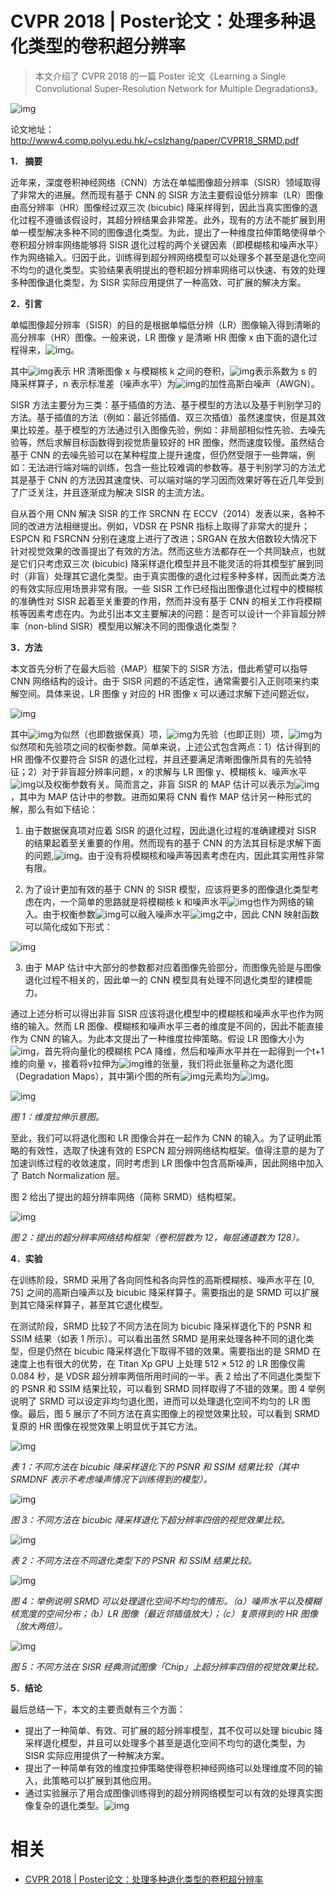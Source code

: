 
# CVPR 2018 | Poster论文：处理多种退化类型的卷积超分辨率


>
> 本文介绍了 CVPR 2018 的一篇 Poster 论文《Learning a Single Convolutional Super-Resolution Network for Multiple Degradations》。





![img](https://mmbiz.qpic.cn/mmbiz_png/KmXPKA19gWicMpaiaku5HZVfmoEL2hmBBfn62ia0MEIliavxXE4ZEFKViaxUXGBhB2l1ALw3icgcEPWicPWqZUAXvqvaQ/640?wx_fmt=png&tp=webp&wxfrom=5&wx_lazy=1&wx_co=1)



论文地址：http://www4.comp.polyu.edu.hk/~cslzhang/paper/CVPR18_SRMD.pdf



**1． 摘要**



近年来，深度卷积神经网络（CNN）方法在单幅图像超分辨率（SISR）领域取得了非常大的进展。然而现有基于 CNN 的 SISR 方法主要假设低分辨率（LR）图像由高分辨率（HR）图像经过双三次 (bicubic) 降采样得到，因此当真实图像的退化过程不遵循该假设时，其超分辨结果会非常差。此外，现有的方法不能扩展到用单一模型解决多种不同的图像退化类型。为此，提出了一种维度拉伸策略使得单个卷积超分辨率网络能够将 SISR 退化过程的两个关键因素（即模糊核和噪声水平）作为网络输入。归因于此，训练得到超分辨网络模型可以处理多个甚至是退化空间不均匀的退化类型。实验结果表明提出的卷积超分辨率网络可以快速、有效的处理多种图像退化类型，为 SISR 实际应用提供了一种高效、可扩展的解决方案。



**2．引言**



单幅图像超分辨率（SISR）的目的是根据单幅低分辨（LR）图像输入得到清晰的高分辨率（HR）图像。一般来说，LR 图像 y 是清晰 HR 图像 x 由下面的退化过程得来，![img](https://mmbiz.qpic.cn/mmbiz_png/KmXPKA19gWicMpaiaku5HZVfmoEL2hmBBficpkUjSPdmlPwWBibk2dRgYdryY0qCPvH52Zjialn9MJkTk6ODfjEOyibg/640?wx_fmt=png&tp=webp&wxfrom=5&wx_lazy=1&wx_co=1)。



其中![img](https://mmbiz.qpic.cn/mmbiz_png/KmXPKA19gWicMpaiaku5HZVfmoEL2hmBBfPLkUmEeKkt81OpyWDlGjIFqYdL4JhEl3WuQNdU7jYibWiakjrcs4xYKg/640?wx_fmt=png&tp=webp&wxfrom=5&wx_lazy=1&wx_co=1)表示 HR 清晰图像 x 与模糊核 k 之间的卷积，![img](https://mmbiz.qpic.cn/mmbiz_png/KmXPKA19gWicMpaiaku5HZVfmoEL2hmBBfycSsWE33D82KRFbpRhuKfib2r0ICTia2sqtEWibicnhSiahMZAAXtfjIbicQ/640?wx_fmt=png&tp=webp&wxfrom=5&wx_lazy=1&wx_co=1)表示系数为 s 的降采样算子，n 表示标准差（噪声水平）为![img](https://mmbiz.qpic.cn/mmbiz_png/KmXPKA19gWicMpaiaku5HZVfmoEL2hmBBfiaqfr591Eiaftyd8Y95bP50wwNZhe1oslpjMmJFuQZvLmZTpAxVDygWw/640?wx_fmt=png&tp=webp&wxfrom=5&wx_lazy=1&wx_co=1)的加性高斯白噪声（AWGN）。



SISR 方法主要分为三类：基于插值的方法、基于模型的方法以及基于判别学习的方法。基于插值的方法（例如：最近邻插值、双三次插值）虽然速度快，但是其效果比较差。基于模型的方法通过引入图像先验，例如：非局部相似性先验、去噪先验等，然后求解目标函数得到视觉质量较好的 HR 图像，然而速度较慢。虽然结合基于 CNN 的去噪先验可以在某种程度上提升速度，但仍然受限于一些弊端，例如：无法进行端对端的训练，包含一些比较难调的参数等。基于判别学习的方法尤其是基于 CNN 的方法因其速度快、可以端对端的学习因而效果好等在近几年受到了广泛关注，并且逐渐成为解决 SISR 的主流方法。



自从首个用 CNN 解决 SISR 的工作 SRCNN 在 ECCV（2014）发表以来，各种不同的改进方法相继提出。例如，VDSR 在 PSNR 指标上取得了非常大的提升；ESPCN 和 FSRCNN 分别在速度上进行了改进；SRGAN 在放大倍数较大情况下针对视觉效果的改善提出了有效的方法。然而这些方法都存在一个共同缺点，也就是它们只考虑双三次 (bicubic) 降采样退化模型并且不能灵活的将其模型扩展到同时（非盲）处理其它退化类型。由于真实图像的退化过程多种多样，因而此类方法的有效实际应用场景非常有限。一些 SISR 工作已经指出图像退化过程中的模糊核的准确性对 SISR 起着至关重要的作用，然而并没有基于 CNN 的相关工作将模糊核等因素考虑在内。为此引出本文主要解决的问题：是否可以设计一个非盲超分辨率（non-blind SISR）模型用以解决不同的图像退化类型？



**3．方法**



本文首先分析了在最大后验（MAP）框架下的 SISR 方法，借此希望可以指导 CNN 网络结构的设计。由于 SISR 问题的不适定性，通常需要引入正则项来约束解空间。具体来说，LR 图像 y 对应的 HR 图像 x 可以通过求解下述问题近似，





![img](https://mmbiz.qpic.cn/mmbiz_png/KmXPKA19gWicMpaiaku5HZVfmoEL2hmBBfcdmN4jvniaTOJrgrhacDwKULQmrUibf3Ic5T1BLEq8kyYgCRxnB7VpCg/640?wx_fmt=png&tp=webp&wxfrom=5&wx_lazy=1&wx_co=1)



其中![img](https://mmbiz.qpic.cn/mmbiz_png/KmXPKA19gWicMpaiaku5HZVfmoEL2hmBBfVE94kP5RiaUa2xebCMogFn5js9sGctgHwjOAIR2JWjsuVyUAbIYhcYA/640?wx_fmt=png&tp=webp&wxfrom=5&wx_lazy=1&wx_co=1)为似然（也即数据保真）项，![img](https://mmbiz.qpic.cn/mmbiz_png/KmXPKA19gWicMpaiaku5HZVfmoEL2hmBBfB7wxTBWbrXpmKG4r3rod3hIGILqZ7vQfnDuYU81A6kGCpz8Uia2LO1w/640?wx_fmt=png&tp=webp&wxfrom=5&wx_lazy=1&wx_co=1)为先验（也即正则）项，![img](https://mmbiz.qpic.cn/mmbiz_png/KmXPKA19gWicMpaiaku5HZVfmoEL2hmBBfRa4hBSNefzPtzXPlp3ETpcOldO5JBlX4DXibSzWG9Jy5ZvWMPVA2lNA/640?wx_fmt=png&tp=webp&wxfrom=5&wx_lazy=1&wx_co=1)为似然项和先验项之间的权衡参数。简单来说，上述公式包含两点：1）估计得到的 HR 图像不仅要符合 SISR 的退化过程，并且还要满足清晰图像所具有的先验特征；2）对于非盲超分辨率问题，x 的求解与 LR 图像 y、模糊核 k、噪声水平![img](https://mmbiz.qpic.cn/mmbiz_png/KmXPKA19gWicMpaiaku5HZVfmoEL2hmBBfiaqfr591Eiaftyd8Y95bP50wwNZhe1oslpjMmJFuQZvLmZTpAxVDygWw/640?wx_fmt=png&tp=webp&wxfrom=5&wx_lazy=1&wx_co=1)以及权衡参数有关。简而言之，非盲 SISR 的 MAP 估计可以表示为![img](https://mmbiz.qpic.cn/mmbiz_png/KmXPKA19gWicMpaiaku5HZVfmoEL2hmBBf9zOes8Eet7bfFNxu9qjbQOpmvOowiaBFbEMFM6mhwswtGrZLqrV8VjQ/640?wx_fmt=png&tp=webp&wxfrom=5&wx_lazy=1&wx_co=1)，其中为 MAP 估计中的参数。进而如果将 CNN 看作 MAP 估计另一种形式的解，那么有如下结论：



1) 由于数据保真项对应着 SISR 的退化过程，因此退化过程的准确建模对 SISR 的结果起着至关重要的作用。然而现有的基于 CNN 的方法其目标是求解下面的问题,![img](https://mmbiz.qpic.cn/mmbiz_png/KmXPKA19gWicMpaiaku5HZVfmoEL2hmBBfHq4XQpyj1GZpic68vctPH3BEDicgSFqwWWYtX17C7BJ6d2TFQ8YLbxzw/640?wx_fmt=png&tp=webp&wxfrom=5&wx_lazy=1&wx_co=1)。由于没有将模糊核和噪声等因素考虑在内，因此其实用性非常有限。





2) 为了设计更加有效的基于 CNN 的 SISR 模型，应该将更多的图像退化类型考虑在内，一个简单的思路就是将模糊核 k 和噪声水平![img](https://mmbiz.qpic.cn/mmbiz_png/KmXPKA19gWicMpaiaku5HZVfmoEL2hmBBfiaqfr591Eiaftyd8Y95bP50wwNZhe1oslpjMmJFuQZvLmZTpAxVDygWw/640?wx_fmt=png&tp=webp&wxfrom=5&wx_lazy=1&wx_co=1)也作为网络的输入。由于权衡参数![img](https://mmbiz.qpic.cn/mmbiz_png/KmXPKA19gWicMpaiaku5HZVfmoEL2hmBBfRa4hBSNefzPtzXPlp3ETpcOldO5JBlX4DXibSzWG9Jy5ZvWMPVA2lNA/640?wx_fmt=png&tp=webp&wxfrom=5&wx_lazy=1&wx_co=1)可以融入噪声水平![img](https://mmbiz.qpic.cn/mmbiz_png/KmXPKA19gWicMpaiaku5HZVfmoEL2hmBBfiaqfr591Eiaftyd8Y95bP50wwNZhe1oslpjMmJFuQZvLmZTpAxVDygWw/640?wx_fmt=png&tp=webp&wxfrom=5&wx_lazy=1&wx_co=1)之中，因此 CNN 映射函数可以简化成如下形式：





![img](https://mmbiz.qpic.cn/mmbiz_png/KmXPKA19gWicMpaiaku5HZVfmoEL2hmBBfQzIGAO9yIjwFJW6xhRMl0mbssNrGlQnK8RkeAMOHj90lRps3CFZPDQ/640?wx_fmt=png&tp=webp&wxfrom=5&wx_lazy=1&wx_co=1)



3) 由于 MAP 估计中大部分的参数都对应着图像先验部分，而图像先验是与图像退化过程不相关的，因此单一的 CNN 模型具有处理不同退化类型的建模能力。



通过上述分析可以得出非盲 SISR 应该将退化模型中的模糊核和噪声水平也作为网络的输入。然而 LR 图像、模糊核和噪声水平三者的维度是不同的，因此不能直接作为 CNN 的输入。为此本文提出了一种维度拉伸策略。假设 LR 图像大小为![img](https://mmbiz.qpic.cn/mmbiz_png/KmXPKA19gWicMpaiaku5HZVfmoEL2hmBBfl3PUfR5VyYmyd9cSk3E1jOD3HnKBHmPErfp7m76dW6GpVontVXVyHg/640?wx_fmt=png&tp=webp&wxfrom=5&wx_lazy=1&wx_co=1)，首先将向量化的模糊核 PCA 降维，然后和噪声水平并在一起得到一个t+1维的向量 v，接着将v拉伸为![img](https://mmbiz.qpic.cn/mmbiz_png/KmXPKA19gWicMpaiaku5HZVfmoEL2hmBBfRPZaTiaSjgW2fx6euia7uRQ9GL3jX5j08IXbVVjvePT2ApDu1BG50PcA/640?wx_fmt=png&tp=webp&wxfrom=5&wx_lazy=1&wx_co=1)维的张量，我们将此张量称之为退化图（Degradation Maps），其中第i个图的所有![img](https://mmbiz.qpic.cn/mmbiz_png/KmXPKA19gWicMpaiaku5HZVfmoEL2hmBBfl3PUfR5VyYmyd9cSk3E1jOD3HnKBHmPErfp7m76dW6GpVontVXVyHg/640?wx_fmt=png&tp=webp&wxfrom=5&wx_lazy=1&wx_co=1)元素均为![img](https://mmbiz.qpic.cn/mmbiz_png/KmXPKA19gWicMpaiaku5HZVfmoEL2hmBBfwCrfYad3LYAkhn8TtqttiaE9vOWlurUuLYTjjB0W0JlfTvnRVU4xOwQ/640?wx_fmt=png&tp=webp&wxfrom=5&wx_lazy=1&wx_co=1)。





![img](https://mmbiz.qpic.cn/mmbiz_png/KmXPKA19gWicMpaiaku5HZVfmoEL2hmBBfOSnnH2yLbNa9gPts7wSQ6HdsJzIXCXDQ8nM21M2Zxzpzrp0KjRfuEw/640?wx_fmt=png&tp=webp&wxfrom=5&wx_lazy=1&wx_co=1)

*图 1：维度拉伸示意图。*



至此，我们可以将退化图和 LR 图像合并在一起作为 CNN 的输入。为了证明此策略的有效性，选取了快速有效的 ESPCN 超分辨网络结构框架。值得注意的是为了加速训练过程的收敛速度，同时考虑到 LR 图像中包含高斯噪声，因此网络中加入了 Batch Normalization 层。



图 2 给出了提出的超分辨率网络（简称 SRMD）结构框架。





![img](https://mmbiz.qpic.cn/mmbiz_png/KmXPKA19gWicMpaiaku5HZVfmoEL2hmBBfP99G87jrUjY9gic4Il92k3NLUuiaREB1gQYtn4RnaZMghic6sCkPsZGaQ/640?wx_fmt=png&tp=webp&wxfrom=5&wx_lazy=1&wx_co=1)

*图 2：提出的超分辨率网络结构框架（卷积层数为 12，每层通道数为 128）。*



**4．实验**



在训练阶段，SRMD 采用了各向同性和各向异性的高斯模糊核、噪声水平在 [0, 75] 之间的高斯白噪声以及 bicubic 降采样算子。需要指出的是 SRMD 可以扩展到其它降采样算子，甚至其它退化模型。



在测试阶段，SRMD 比较了不同方法在同为 bicubic 降采样退化下的 PSNR 和 SSIM 结果（如表 1 所示）。可以看出虽然 SRMD 是用来处理各种不同的退化类型，但是仍然在 bicubic 降采样退化下取得不错的效果。需要指出的是 SRMD 在速度上也有很大的优势，在 Titan Xp GPU 上处理 512 × 512 的 LR 图像仅需 0.084 秒，是 VDSR 超分辨率两倍所用时间的一半。表 2 给出了不同退化类型下的 PSNR 和 SSIM 结果比较，可以看到 SRMD 同样取得了不错的效果。图 4 举例说明了 SRMD 可以设定非均匀退化图，进而可以处理退化空间不均匀的 LR 图像。最后，图 5 展示了不同方法在真实图像上的视觉效果比较，可以看到 SRMD 复原的 HR 图像在视觉效果上明显优于其它方法。





![img](https://mmbiz.qpic.cn/mmbiz_png/KmXPKA19gWicMpaiaku5HZVfmoEL2hmBBf1pt2fFdGJB99fnWOibKtVBH6JYer5bKZGck6OfTFjyC6vPicdicxSM29Q/640?wx_fmt=png&tp=webp&wxfrom=5&wx_lazy=1&wx_co=1)

*表 1：不同方法在 bicubic 降采样退化下的 PSNR 和 SSIM 结果比较（其中 SRMDNF 表示不考虑噪声情况下训练得到的模型）。*





![img](https://mmbiz.qpic.cn/mmbiz_png/KmXPKA19gWicMpaiaku5HZVfmoEL2hmBBfc3c1Fx2L1zTzSUsaTMzhzZZh0DFNbJf9CW3sQVpj6Jy0yhunSBrtSQ/640?wx_fmt=png&tp=webp&wxfrom=5&wx_lazy=1&wx_co=1)

*图 3：不同方法在 bicubic 降采样退化下超分辨率四倍的视觉效果比较。*





![img](https://mmbiz.qpic.cn/mmbiz_png/KmXPKA19gWicMpaiaku5HZVfmoEL2hmBBfMX5N29zZfvHO2MCIfV7HnG9LcdCqsumSsVe1Rs3coTnEKSpyCicibWew/640?wx_fmt=png&tp=webp&wxfrom=5&wx_lazy=1&wx_co=1)

*表 2：不同方法在不同退化类型下的 PSNR 和 SSIM 结果比较。*





![img](https://mmbiz.qpic.cn/mmbiz_png/KmXPKA19gWicMpaiaku5HZVfmoEL2hmBBf8vRA17dbgzLx6xOcnuKV1Af57SJAF0ek5wT7rwY8y6LEwfzQMKQmlA/640?wx_fmt=png&tp=webp&wxfrom=5&wx_lazy=1&wx_co=1)

*图 4：举例说明 SRMD 可以处理退化空间不均匀的情形。（a）噪声水平以及模糊核宽度的空间分布；（b）LR 图像（最近邻插值放大）；（c）复原得到的 HR 图像（放大两倍）。*





![img](https://mmbiz.qpic.cn/mmbiz_png/KmXPKA19gWicMpaiaku5HZVfmoEL2hmBBf7DiaiaC4JCZDK1IBuhQz0T1KLkEMXNoxUANujClx7800cobC1X0bY8Qg/640?wx_fmt=png&tp=webp&wxfrom=5&wx_lazy=1&wx_co=1)

*图 5：不同方法在 SISR 经典测试图像「Chip」上超分辨率四倍的视觉效果比较。*



**5．结论**



最后总结一下，本文的主要贡献有三个方面：



- 提出了一种简单、有效、可扩展的超分辨率模型，其不仅可以处理 bicubic 降采样退化模型，并且可以处理多个甚至是退化空间不均匀的退化类型，为 SISR 实际应用提供了一种解决方案。
- 提出了一种简单有效的维度拉伸策略使得卷积神经网络可以处理维度不同的输入，此策略可以扩展到其他应用。
- 通过实验展示了用合成图像训练得到的超分辨网络模型可以有效的处理真实图像复杂的退化类型。![img](https://mmbiz.qpic.cn/mmbiz_png/KmXPKA19gW8Zfpicd40EribGuaFicDBCRH6IOu1Rnc4T3W3J1wE0j6kQ6GorRSgicib0fmNrj3yzlokup2jia9Z0YVeA/640?wx_fmt=png&tp=webp&wxfrom=5&wx_lazy=1&wx_co=1)


# 相关

- [CVPR 2018 | Poster论文：处理多种退化类型的卷积超分辨率](https://mp.weixin.qq.com/s?__biz=MzA3MzI4MjgzMw==&mid=2650742208&idx=4&sn=507ae01b8f33e79902927f61b096d9ab&chksm=871ad9beb06d50a80bb8d8cab6c7c9576e567920a0fdfeed13dab9cace020b7aeea921b64c51&mpshare=1&scene=1&srcid=0513TjGX20sZa8reXCQ7mrrW#rd)
